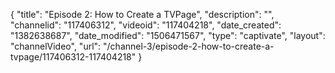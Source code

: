 {
    "title": "Episode 2: How to Create a TVPage",
    "description": "",
    "channelid": "117406312",
    "videoid": "117404218",
    "date_created": "1382638687",
    "date_modified": "1506471567",
    "type": "captivate",
    "layout": "channelVideo",
    "url": "\/channel-3\/episode-2-how-to-create-a-tvpage\/117406312-117404218"
}